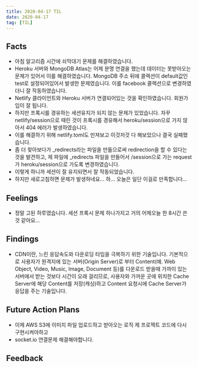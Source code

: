 ```yaml
---
title: 2020-04-17 TIL
date: 2020-04-17
tag: [TIL]
---
```


## Facts

- 아침 알고리즘 시간에 쇠막대기 문제를 해결하였습니다.
- Heroku 서버와 MongoDB Atlas는 어제 분명 연결을 했는데 데이터는 못받아오는 문제가 있어서 이를 해결하였습니다. MongoDB 주소 뒤에 콜렉션이 default값인 test로 설정되어있어서 발생한 문제였습니다. 이를 facebook 콜렉션으로 변경하였더니 잘 작동하였습니다.
- Netlify 클라이언트와 Heroku 서버가 연결되어있는 것을 확인하였습니다. 회원가입이 잘 됩니다.
- 하지만 프록시를 경유하는 세션유지가 되지 않는 문제가 있었습니다. 자꾸 netlify/session으로 때린 것이 프록시를 경유해서 heroku/session으로 가지 않아서 404 에러가 발생하였습니다.
- 이를 해결하기 위해 netlify.toml도 만져보고 이것저것 다 해보았으나 결국 실패했습니다.
- 좀 더 찾아보다가 _redirects라는 파일을 만듦으로써 redirection을 할 수 있다는 것을 발견하고, 제 파일에 _redirects 파일을 만들어서 /session으로 가는 request가 heroku/session으로 가도록 변경하였습니다.
- 이렇게 하니까 세션이 잘 유지되면서 잘 작동되었습니다.
- 하지만 새로고침하면 문제가 발생하네요... 하... 오늘은 일단 이걸로 만족합니다...

## Feelings

- 정말 고된 하루였습니다. 세션 프록시 문제 하나가지고 거의 어제오늘 한 8시간 쓴 것 같아요...

## Findings

- CDN이란, 느린 응답속도와 다운로딩 타임을 극복하기 위한 기술입니다. 기본적으로 사용자가 원격지에 있는 서버(Origin Server)로 부터 Content(예. Web Object, Video, Music, Image, Document 등)를 다운로드 받을때 가까이 있는 서버에서 받는 것보다 시간이 오래 걸리므로, 사용자와 가까운 곳에 위치한 Cache Server에 해당 Content를 저장(캐싱)하고 Content 요청시에 Cache Server가 응답을 주는 기술입니다.

## Future Action Plans

- 이제 AWS S3에 이미지 파일 업로드하고 받아오는 로직 제 프로젝트 코드에 다시 구현시켜야하고
- socket.io 연결문제 해결해야합니다.

## Feedback
